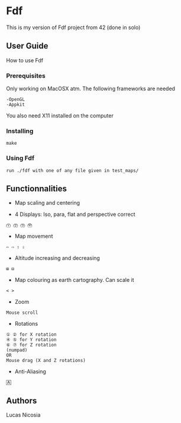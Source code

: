 # Fdf

This is my version of Fdf project from 42 (done in solo)

## User Guide
	
How to use Fdf

### Prerequisites
	
Only working on MacOSX atm. The following frameworks are needed
```
-OpenGL
-Appkit
```

You also need X11 installed on the computer

### Installing
		
```
make
```

### Using Fdf
		
```
run ./fdf with one of any file given in test_maps/
```

## Functionnalities
		
* Map scaling and centering

* 4 Displays: Iso, para, flat and perspective correct
```
⓵ ⓶ ⓷ ⓸
```

* Map movement
```
⇦ ⇨ ⇧ ⇩
```

* Altitude increasing and decreasing
```
⊞ ⊟
```

* Map colouring as earth cartography. Can scale it
```
< >
```

* Zoom
```
Mouse scroll
```

* Rotations
```
① ② for X rotation
④ ⑤ for Y rotation
⑥ ⑦ for Z rotation
(numpad)
OR
Mouse drag (X and Z rotations)
```

* Anti-Aliasing
```
🄰
```

## Authors
		
Lucas Nicosia
